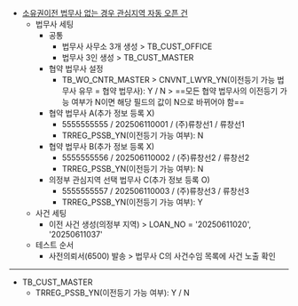 - [소유권이전 법무사 없는 경우 관심지역 자동 오픈 건](https://www.notion.so/bankle/1e55a9ad1c9a8095a3aafe21be71ddb9?p=20d5a9ad1c9a8046be29c1f88d60b709&pm=s)
	- 법무사 세팅
		- 공통
			- 법무사 사무소 3개 생성 > TB_CUST_OFFICE
			- 법무사 3인 생성 > TB_CUST_MASTER
		- 협약 법무사 설정
			- TB_WO_CNTR_MASTER > CNVNT_LWYR_YN(이전등기 가능 법무사 유무 = 협약 법무사): Y / N > ==모든 협약 법무사의 이전등기 가능 여부가 N이면 해당 필드의 값이 N으로 바뀌어야 함==
		- 협약 법무사 A(추가 정보 등록 X)
			- 5555555555 / 202506110001 / (주)류창선1 / 류창선1
			- TRREG_PSSB_YN(이전등기 가능 여부): N
		- 협약 법무사 B(추가 정보 등록 X)
			- 5555555556 / 202506110002 / (주)류창선2 / 류창선2
			- TRREG_PSSB_YN(이전등기 가능 여부): N
		- 의정부 관심지역 선택 법무사 C(추가 정보 등록 O)
			- 5555555557 / 202506110003 / (주)류창선3 / 류창선3
			- TRREG_PSSB_YN(이전등기 가능 여부): Y
	- 사건 세팅
		- 이전 사건 생성(의정부 지역) > LOAN_NO = '20250611020', '20250611037'
	- 테스트 순서
		- 사전의뢰서(6500) 발송 > 법무사 C의 사건수임 목록에 사건 노출 확인

***
- TB_CUST_MASTER
	- TRREG_PSSB_YN(이전등기 가능 여부): Y / N